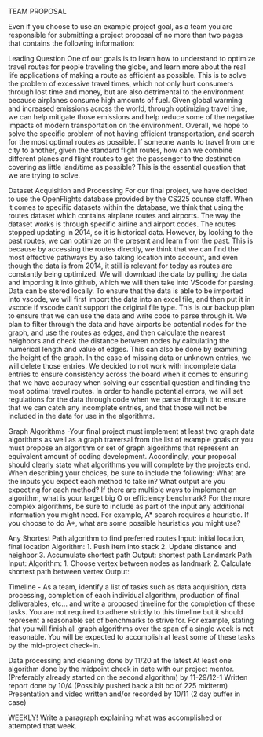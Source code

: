 TEAM PROPOSAL

Even if you choose to use an example project goal, as a team you are responsible for submitting a project proposal of no more than two pages that contains the following information:

Leading Question 
One of our goals is to learn how to understand to optimize travel routes for people traveling the globe, and learn more about the real life applications of making a route as efficient as possible. This is to solve the problem of excessive travel times, which not only hurt consumers through lost time and money, but are also detrimental to the environment because airplanes consume high amounts of fuel. Given global warming and increased emissions across the world, through optimizing travel time, we can help mitigate those emissions and help reduce some of the negative impacts of modern transportation on the environment. Overall, we hope to solve the specific problem of not having efficient transportation, and search for the most optimal routes as possible. If someone wants to travel from one city to another, given the standard flight routes, how can we combine different planes and flight routes to get the passenger to the destination covering as little land/time as possible? This is the essential question that we are trying to solve. 

Dataset Acquisition and Processing 
For our final project, we have decided to use the OpenFlights database provided by the CS225 course staff. When it comes to specific datasets within the database, we think that using the routes dataset which contains airplane routes and airports. The way the dataset works is through specific airline and airport codes. The routes stopped updating in 2014, so it is historical data. However, by looking to the past routes, we can optimize on the present and learn from the past. This is because by accessing the routes directly, we think that we can find the most effective pathways by also taking location into account, and even though the data is from 2014, it still is relevant for today as routes are constantly being optimized. We will download the data by pulling the data and importing it into github, which we will then take into VScode for parsing. Data can be stored locally. To ensure that the data is able to be imported into vscode, we will first import the data into an excel file, and then put it in vscode if vscode can’t support the original file type. This is our backup plan to ensure that we can use the data and write code to parse through it. We plan to filter through the data and have airports be potential nodes for the graph, and use the routes as edges, and then calculate the nearest neighbors and check the distance between nodes by calculating the numerical length and value of edges. This can also be done by examining the height of the graph. In the case of missing data or unknown entries, we will delete those entries. We decided to not work with incomplete data entries to ensure consistency across the board when it comes to ensuring that we have accuracy when solving our essential question and finding the most optimal travel routes. In order to handle potential errors, we will set regulations for the data through code when we parse through it to ensure that we can catch any incomplete entries, and that those will not be included in the data for use in the algorithms.  

Graph Algorithms -Your final project must implement at least two graph data algorithms as well as a graph traversal from the list of example goals or you must propose an algorithm or set of graph algorithms that represent an equivalent amount of coding development. Accordingly, your proposal should clearly state what algorithms you will complete by the projects end. When describing your choices, be sure to include the following: What are the inputs you expect each method to take in? What output are you expecting for each method? If there are multiple ways to implement an algorithm, what is your target big O or efficiency benchmark? For the more complex algorithms, be sure to include as part of the input any additional information you might need. For example, A* search requires a heuristic. If you choose to do A*, what are some possible heuristics you might use?


Any Shortest Path algorithm to find preferred routes
Input: initial location, final location
Algorithm: 
               1. Push item into stack
               2. Update distance and neighbor
               3. Accumulate shortest path
Output: shortest path
Landmark Path
Input:
Algorithm:
               1. Choose vertex between nodes as landmark
               2. Calculate shortest path between vertex
Output: 

Timeline - As a team, identify a list of tasks such as data acquisition, data processing, completion of each individual algorithm, production of final deliverables, etc… and write a proposed timeline for the completion of these tasks. You are not required to adhere strictly to this timeline but it should represent a reasonable set of benchmarks to strive for. For example, stating that you will finish all graph algorithms over the span of a single week is not reasonable. You will be expected to accomplish at least some of these tasks by the mid-project check-in.

Data processing and cleaning done by 11/20 at the latest
At least one algorithm done by the midpoint check in date with our project mentor. (Preferably already started on the second algorithm) by 11-29/12-1
Written report done by 10/4 (Possibly pushed back a bit bc of 225 midterm) 
Presentation and video written and/or recorded by 10/11 (2 day buffer in case) 

WEEKLY!  Write a paragraph explaining what was accomplished or attempted that week. 
